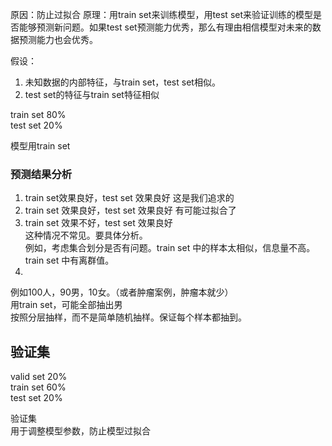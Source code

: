


原因：防止过拟合
原理：用train set来训练模型，用test set来验证训练的模型是否能够预测新问题。如果test set预测能力优秀，那么有理由相信模型对未来的数据预测能力也会优秀。  

假设：
1. 未知数据的内部特征，与train set，test set相似。  
2. test set的特征与train set特征相似  

train set  80%  
test set  20%  

模型用train set

### 预测结果分析
1. train set效果良好，test set 效果良好
这是我们追求的
2. train set 效果良好，test set 效果良好
有可能过拟合了
3. train set 效果不好，test set 效果良好  
这种情况不常见。要具体分析。  
例如，考虑集合划分是否有问题。train set 中的样本太相似，信息量不高。train set 中有离群值。    
4.



例如100人，90男，10女。（或者肿瘤案例，肿瘤本就少）  
用train set，可能全部抽出男  
按照分层抽样，而不是简单随机抽样。保证每个样本都抽到。


## 验证集

valid set  20%   
train set 60%    
test set 20%   

验证集  
用于调整模型参数，防止模型过拟合  
